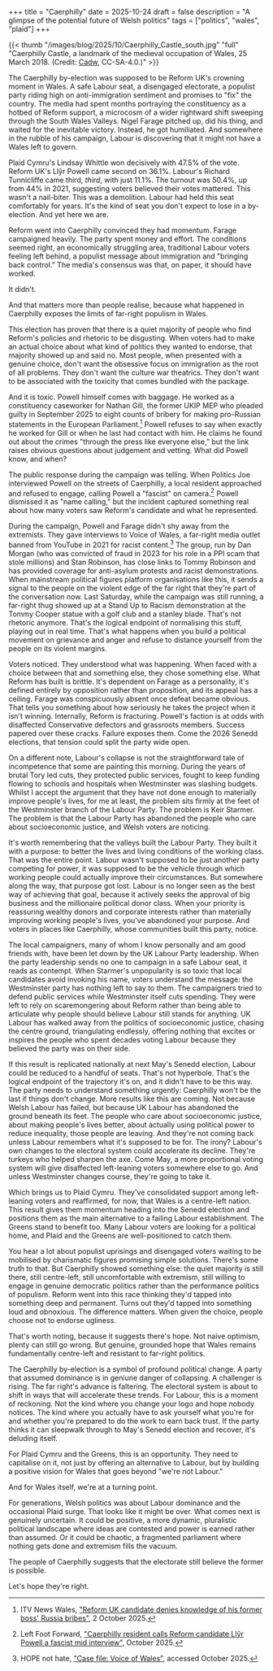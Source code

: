 +++
title = "Caerphilly"
date = 2025-10-24
draft = false
description = "A glimpse of the potential future of Welsh politics"
tags = ["politics", "wales", "plaid"]
+++

{{< thumb "/images/blog/2025/10/Caerphilly_Castle_south.jpg" "full" "Caerphilly Castle, a landmark of the medieval occupation of Wales, 25 March 2018. (Credit: [Cadw](https://commons.wikimedia.org/wiki/File:Caerphilly_Castle_south.jpg), CC-SA-4.0.)" >}}

The Caerphilly by-election was supposed to be Reform UK's crowning moment in Wales. A safe Labour seat, a disengaged electorate, a populist party riding high on anti-immigration sentiment and promises to "fix" the country. The media had spent months portraying the constituency as a hotbed of Reform support, a microcosm of a wider rightward shift sweeping through the South Wales Valleys. Nigel Farage pitched up, did his thing, and waited for the inevitable victory. Instead, he got humiliated. And somewhere in the rubble of his campaign, Labour is discovering that it might not have a Wales left to govern.

Plaid Cymru's Lindsay Whittle won decisively with 47.5% of the vote. Reform UK's Llŷr Powell came second on 36.1%. Labour's Richard Tunnicliffe came third, *third*, with just 11.1%. The turnout was 50.4%, up from 44% in 2021, suggesting voters believed their votes mattered. This wasn't a nail-biter. This was a demolition. Labour had held this seat comfortably for years. It's the kind of seat you don't expect to lose in a by-election. And yet here we are.

Reform went into Caerphilly convinced they had momentum. Farage campaigned heavily. The party spent money and effort. The conditions seemed right, an economically struggling area, traditional Labour voters feeling left behind, a populist message about immigration and "bringing back control." The media's consensus was that, on paper, it should have worked.

It didn't.

And that matters more than people realise, because what happened in Caerphilly exposes the limits of far-right populism in Wales.

This election has proven that there is a quiet majority of people who find Reform's policies and rhetoric to be disgusting. When voters had to make an actual choice about what kind of politics they wanted to endorse, that majority showed up and said no. Most people, when presented with a genuine choice, don't want the obsessive focus on immigration as the root of all problems. They don't want the culture war theatrics. They don't want to be associated with the toxicity that comes bundled with the package.

And it is toxic. Powell himself comes with baggage. He worked as a constituency caseworker for Nathan Gill, the former UKIP MEP who pleaded guilty in September 2025 to eight counts of bribery for making pro-Russian statements in the European Parliament.[^1] Powell refuses to say when exactly he worked for Gill or when he last had contact with him. He claims he found out about the crimes "through the press like everyone else," but the link raises obvious questions about judgement and vetting. What did Powell know, and when?

The public response during the campaign was telling. When Politics Joe interviewed Powell on the streets of Caerphilly, a local resident approached and refused to engage, calling Powell a "fascist" on camera.[^3] Powell dismissed it as "name calling," but the incident captured something real about how many voters saw Reform's candidate and what he represented.

During the campaign, Powell and Farage didn't shy away from the extremists. They gave interviews to Voice of Wales, a far-right media outlet banned from YouTube in 2021 for racist content.[^2] The group, run by Dan Morgan (who was convicted of fraud in 2023 for his role in a PPI scam that stole millions) and Stan Robinson, has close links to Tommy Robinson and has provided coverage for anti-asylum protests and racist demonstrations. When mainstream political figures platform organisations like this, it sends a signal to the people on the violent edge of the far right that they're part of the conversation now. Last Saturday, while the campaign was still running, a far-right thug showed up at a Stand Up to Racism demonstration at the Tommy Cooper statue with a golf club and a stanley blade. That's not rhetoric anymore. That's the logical endpoint of normalising this stuff, playing out in real time. That's what happens when you build a political movement on grievance and anger and refuse to distance yourself from the people on its violent margins.

[^1]: ITV News Wales, ["Reform UK candidate denies knowledge of his former boss' Russia bribes"](https://www.itv.com/news/wales/2025-10-02/reform-uk-candidate-denies-knowledge-of-his-former-boss-bribes), 2 October 2025.

[^2]: HOPE not hate, ["Case file: Voice of Wales"](https://hopenothate.org.uk/case-files-voice-of-wales/), accessed October 2025.

[^3]: Left Foot Forward, ["Caerphilly resident calls Reform candidate Llŷr Powell a fascist mid interview"](https://leftfootforward.org/2025/10/caerphilly-resident-calls-reform-candidate-llyr-powell-a-fascist-mid-interview/), October 2025.

Voters noticed. They understood what was happening. When faced with a choice between that and something else, they chose something else. What Reform has built is brittle. It's dependent on Farage as a personality, it's defined entirely by opposition rather than proposition, and its appeal has a ceiling. Farage was conspicuously absent once defeat became obvious. That tells you something about how seriously he takes the project when it isn't winning. Internally, Reform is fracturing. Powell's faction is at odds with disaffected Conservative defectors and grassroots members. Success papered over these cracks. Failure exposes them. Come the 2026 Senedd elections, that tension could split the party wide open.

On a different note, Labour's collapse is not the straightforward tale of incompetence that some are painting this morning.  During the years of brutal Tory led cuts, they protected public services, fought to keep funding flowing to schools and hospitals when Westminster was slashing budgets. Whilst I accept the argument that they have not done enough to materially improve people's lives, for me at least, the problem sits firmly at the feet of the Westminster branch of the Labour Party. The problem is Keir Starmer. The problem is that the Labour Party has abandoned the people who care about socioeconomic justice, and Welsh voters are noticing.

It's worth remembering that the valleys built the Labour Party. They built it with a purpose: to better the lives and living conditions of the working class. That was the entire point. Labour wasn't supposed to be just another party competing for power, it was supposed to be the vehicle through which working people could actually improve their circumstances. But somewhere along the way, that purpose got lost. Labour is no longer seen as the best way of achieving that goal, because it actively seeks the approval of big business and the millionaire political donor class. When your priority is reassuring wealthy donors and corporate interests rather than materially improving working people's lives, you've abandoned your purpose. And voters in places like Caerphilly, whose communities built this party, notice.

The local campaigners, many of whom I know personally and am good friends with, have been let down by the UK Labour Party leadership. When the party leadership sends no one to campaign in a safe Labour seat, it reads as contempt. When Starmer's unpopularity is so toxic that local candidates avoid invoking his name, voters understand the message: the Westminster party has nothing left to say to them. The campaigners tried to defend public services while Westminster itself cuts spending. They were left to rely on scaremongering about Reform rather than being able to articulate why people should believe Labour still stands for anything. UK Labour has walked away from the politics of socioeconomic justice, chasing the centre ground, triangulating endlessly, offering nothing that excites or inspires the people who spent decades voting Labour because they believed the party was on their side.

If this result is replicated nationally at next May's Senedd election, Labour could be reduced to a handful of seats. That's not hyperbole. That's the logical endpoint of the trajectory it's on, and it didn't have to be this way. The party needs to understand something urgently: Caerphilly won't be the last if things don't change. More results like this are coming. Not because Welsh Labour has failed, but because UK Labour has abandoned the ground beneath its feet. The people who care about socioeconomic justice, about making people's lives better, about actually using political power to reduce inequality, those people are leaving. And they're not coming back unless Labour remembers what it's supposed to be for. The irony? Labour's own changes to the electoral system could accelerate its decline. They're turkeys who helped sharpen the axe. Come May, a more proportional voting system will give disaffected left-leaning voters somewhere else to go. And unless Westminster changes course, they're going to take it.

Which brings us to Plaid Cymru. They've consolidated support among left-leaning voters and reaffirmed, for now, that Wales is a centre-left nation. This result gives them momentum heading into the Senedd election and positions them as the main alternative to a failing Labour establishment. The Greens stand to benefit too. Many Labour voters are looking for a political home, and Plaid and the Greens are well-positioned to catch them.

You hear a lot about populist uprisings and disengaged voters waiting to be mobilised by charismatic figures promising simple solutions. There's some truth to that. But Caerphilly showed something else: the quiet majority is still there, still centre-left, still uncomfortable with extremism, still willing to engage in genuine democratic politics rather than the performance politics of populism. Reform went into this race thinking they'd tapped into something deep and permanent. Turns out they'd tapped into something loud and obnoxious. The difference matters. When given the choice, people choose not to endorse ugliness.

That's worth noting, because it suggests there's hope. Not naive optimism, plenty can still go wrong. But genuine, grounded hope that Wales remains fundamentally centre-left and resistant to far-right politics.

The Caerphilly by-election is a symbol of profound political change. A party that assumed dominance is in geniune danger of collapsing. A challenger is rising. The far right's advance is faltering. The electoral system is about to shift in ways that will accelerate these trends. For Labour, this is a moment of reckoning. Not the kind where you change your logo and hope nobody notices. The kind where you actually have to ask yourself what you're for and whether you're prepared to do the work to earn back trust. If the party thinks it can sleepwalk through to May's Senedd election and recover, it's deluding itself.

For Plaid Cymru and the Greens, this is an opportunity. They need to capitalise on it, not just by offering an alternative to Labour, but by building a positive vision for Wales that goes beyond "we're not Labour."

And for Wales itself, we're at a turning point.

For generations, Welsh politics was about Labour dominance and the occasional Plaid surge. That looks like it might be over. What comes next is genuinely uncertain. It could be positive, a more dynamic, pluralistic political landscape where ideas are contested and power is earned rather than assumed. Or it could be chaotic, a fragmented parliament where nothing gets done and extremism fills the vacuum.

The people of Caerphilly suggests that the electorate still believe the former is possible.

Let's hope they're right.
